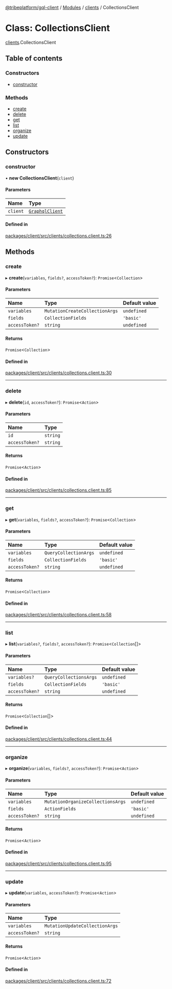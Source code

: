 [@tribeplatform/gql-client](../README.md) / [Modules](../modules.md) / [clients](../modules/clients.md) / CollectionsClient

# Class: CollectionsClient

[clients](../modules/clients.md).CollectionsClient

## Table of contents

### Constructors

- [constructor](clients.CollectionsClient.md#constructor)

### Methods

- [create](clients.CollectionsClient.md#create)
- [delete](clients.CollectionsClient.md#delete)
- [get](clients.CollectionsClient.md#get)
- [list](clients.CollectionsClient.md#list)
- [organize](clients.CollectionsClient.md#organize)
- [update](clients.CollectionsClient.md#update)

## Constructors

### constructor

• **new CollectionsClient**(`client`)

#### Parameters

| Name | Type |
| :------ | :------ |
| `client` | [`GraphqlClient`](clients.GraphqlClient.md) |

#### Defined in

[packages/client/src/clients/collections.client.ts:26](https://gitlab.com/tribeplatform/tribe-neo/-/blob/master/packages/client/src/clients/collections.client.ts#L26)

## Methods

### create

▸ **create**(`variables`, `fields?`, `accessToken?`): `Promise`<`Collection`\>

#### Parameters

| Name | Type | Default value |
| :------ | :------ | :------ |
| `variables` | `MutationCreateCollectionArgs` | `undefined` |
| `fields` | `CollectionFields` | `'basic'` |
| `accessToken?` | `string` | `undefined` |

#### Returns

`Promise`<`Collection`\>

#### Defined in

[packages/client/src/clients/collections.client.ts:30](https://gitlab.com/tribeplatform/tribe-neo/-/blob/master/packages/client/src/clients/collections.client.ts#L30)

___

### delete

▸ **delete**(`id`, `accessToken?`): `Promise`<`Action`\>

#### Parameters

| Name | Type |
| :------ | :------ |
| `id` | `string` |
| `accessToken?` | `string` |

#### Returns

`Promise`<`Action`\>

#### Defined in

[packages/client/src/clients/collections.client.ts:85](https://gitlab.com/tribeplatform/tribe-neo/-/blob/master/packages/client/src/clients/collections.client.ts#L85)

___

### get

▸ **get**(`variables`, `fields?`, `accessToken?`): `Promise`<`Collection`\>

#### Parameters

| Name | Type | Default value |
| :------ | :------ | :------ |
| `variables` | `QueryCollectionArgs` | `undefined` |
| `fields` | `CollectionFields` | `'basic'` |
| `accessToken?` | `string` | `undefined` |

#### Returns

`Promise`<`Collection`\>

#### Defined in

[packages/client/src/clients/collections.client.ts:58](https://gitlab.com/tribeplatform/tribe-neo/-/blob/master/packages/client/src/clients/collections.client.ts#L58)

___

### list

▸ **list**(`variables?`, `fields?`, `accessToken?`): `Promise`<`Collection`[]\>

#### Parameters

| Name | Type | Default value |
| :------ | :------ | :------ |
| `variables?` | `QueryCollectionsArgs` | `undefined` |
| `fields` | `CollectionFields` | `'basic'` |
| `accessToken?` | `string` | `undefined` |

#### Returns

`Promise`<`Collection`[]\>

#### Defined in

[packages/client/src/clients/collections.client.ts:44](https://gitlab.com/tribeplatform/tribe-neo/-/blob/master/packages/client/src/clients/collections.client.ts#L44)

___

### organize

▸ **organize**(`variables`, `fields?`, `accessToken?`): `Promise`<`Action`\>

#### Parameters

| Name | Type | Default value |
| :------ | :------ | :------ |
| `variables` | `MutationOrganizeCollectionsArgs` | `undefined` |
| `fields` | `ActionFields` | `'basic'` |
| `accessToken?` | `string` | `undefined` |

#### Returns

`Promise`<`Action`\>

#### Defined in

[packages/client/src/clients/collections.client.ts:95](https://gitlab.com/tribeplatform/tribe-neo/-/blob/master/packages/client/src/clients/collections.client.ts#L95)

___

### update

▸ **update**(`variables`, `accessToken?`): `Promise`<`Action`\>

#### Parameters

| Name | Type |
| :------ | :------ |
| `variables` | `MutationUpdateCollectionArgs` |
| `accessToken?` | `string` |

#### Returns

`Promise`<`Action`\>

#### Defined in

[packages/client/src/clients/collections.client.ts:72](https://gitlab.com/tribeplatform/tribe-neo/-/blob/master/packages/client/src/clients/collections.client.ts#L72)
